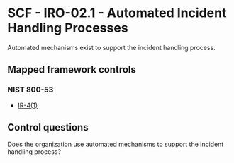 # SCF - IRO-02.1 - Automated Incident Handling Processes
Automated mechanisms exist to support the incident handling process. 
## Mapped framework controls
### NIST 800-53
- [IR-4(1)](../nist80053/ir-4-1.md)
  
## Control questions
Does the organization use automated mechanisms to support the incident handling process? 
  